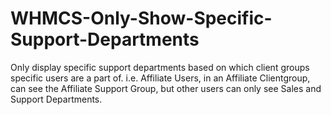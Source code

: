# WHMCS-Only-Show-Specific-Support-Departments
Only display specific support departments based on which client groups specific users are a part of. i.e. Affiliate Users, in an Affiliate Clientgroup, can see the Affiliate Support Group, but other users can only see Sales and Support Departments.
